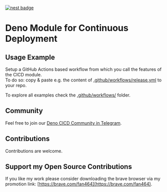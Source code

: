 [![nest badge](https://nest.land/badge.svg)](https://nest.land/package/CICD)
# Deno Module for Continuous Deployment

## Usage Example 
Setup a GitHub Actions based workflow from which you call the features of the CICD module.  
To do so: copy & paste e.g. the content of [.github/workflows/release.yml](https://github.com/michael-spengler/cicd/blob/main/.github/workflows/release.yml) to your repo.  

To explore all examples check the [.github/workflows/](https://github.com/michael-spengler/cicd/tree/main/.github/workflows) folder.

## Community
Feel free to join our [Deno CICD Community in Telegram](https://t.me/joinchat/CocyExMX-QW1YRxxFGXveg).

## Contributions
Contributions are welcome.

## Support my Open Source Contributions

If you like my work please consider downloading the brave browser via my
promotion link: [https://brave.com/fan464](https://brave.com/fan464).
 
![![](https://brave.com/)](https://brave.com/wp-content/uploads/2019/01/logotype-full-color.svg)
 
 
